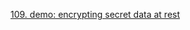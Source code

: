 [109. demo: encrypting secret data at rest](https://www.udemy.com/course/certified-kubernetes-administrator-with-practice-tests/learn/lecture/34549248#questions)
